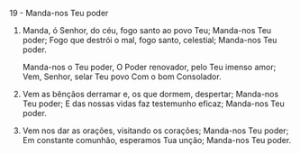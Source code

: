 19 - Manda-nos Teu poder

1. Manda, ó Senhor, do céu, fogo santo ao povo Teu;
   Manda-nos Teu poder;
   Fogo que destrói o mal, fogo santo, celestial;
   Manda-nos Teu poder.

   Manda-nos o Teu poder,
   O Poder renovador, pelo Teu imenso amor;
   Vem, Senhor, selar Teu povo
   Com o bom Consolador.

2. Vem as bênçãos derramar e, os que dormem, despertar;
   Manda-nos Teu poder;
   E das nossas vidas faz testemunho eficaz;
   Manda-nos Teu poder.

3. Vem nos dar as orações, visitando os corações;
   Manda-nos Teu poder;
   Em constante comunhão, esperamos Tua unção;
   Manda-nos Teu poder.
